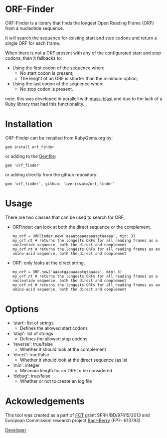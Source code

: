 # ORF-Finder

ORF-Finder is a library that finds the longest Open Reading Frame (ORF) from a nucleotide sequence.

It will search the sequence for existing start and stop codons and return a single ORF for each frame.

When there is not a ORF present with any of the configurated start and stop codons, then it fallbacks to:
 - Using the first codon of the sequence when:
   - No start codon is present;
   - The lenght of an ORF is shorter than the minimum option;
 - Using the last codon of the sequence when:
   - No stop codon is present.

note: this was developed in parallell with [mass-blast](http://github.com/averissimo/mass-blast) and due to the lack of a Ruby library that had this functionality.

# Installation

ORF-Finder can be installed from RubyGems.org by:

    gem install orf_finder

or adding to the [Gemfile](http://bundler.io/gemfile.html):

    gem 'orf_finder'

or adding directly from the github repository:

    gem 'orf_finder', github: 'averissimo/orf_finder'

# Usage

There are two classes that can be used to search for ORF,
  - ORFinder: can look at both the direct sequence or the complement.

        my_orf = ORFFinder.new('aaaatgaaaaaaatgtaaaaa', min: 3)
        my_orf.nt # returns the longests ORFs for all reading frames as a nucleotide sequence, both the direct and complement
        my_orf.nt # returns the longests ORFs for all reading frames as an amino-acid sequence, both the direct and complement


  - ORF: only looks at the direct string.

        my_orf = ORF.new('aaaatgaaaaaaatgtaaaaa', min: 3)
        my_orf.nt # returns the longests ORFs for all reading frames as a nucleotide sequence, both the direct and complement
        my_orf.nt # returns the longests ORFs for all reading frames as an amino-acid sequence, both the direct and complement


# Options

- 'start': list of strings
  - Defines the allowed start codons
- 'stop': list of strings
  - Defines the allowed stop codons
- 'reverse': true/false
  - Whether it should look at the complement
- 'direct': true/false
  - Whether it should look at the direct sequence (as is)
- 'min': integer
  - Minimum length for an ORF to be considered
- 'debug': true/false
  - Whether or not to create an log file

# Ackowledgements

  This tool was created as a part of [FCT](www.fct.p) grant SFRH/BD/97415/2013 and European Commission research project [BacHBerry](www.bachberry.eu) (FP7- 613793)

  [Developer](http://web.tecnico.ulisboa.pt/andre.verissimo/)

